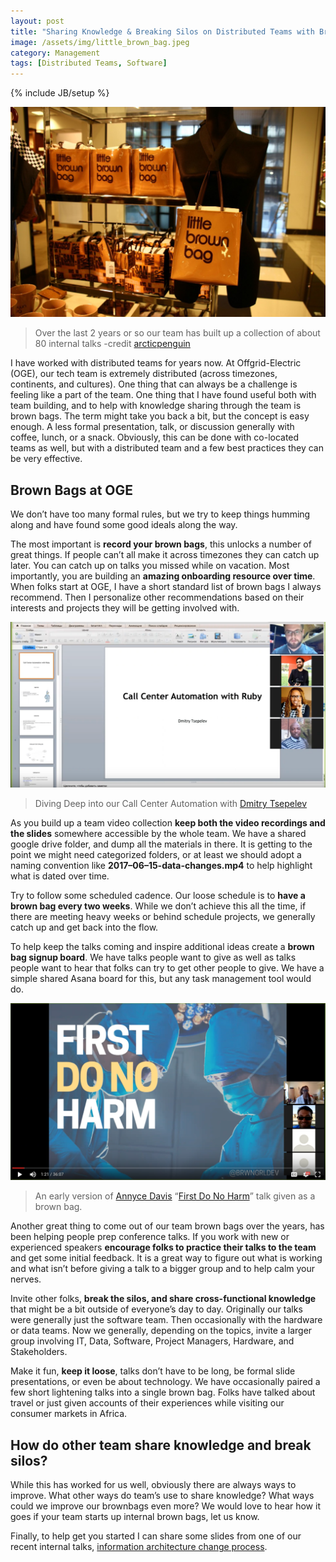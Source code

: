 ```yaml
---
layout: post
title: "Sharing Knowledge & Breaking Silos on Distributed Teams with Brown Bags"
image: /assets/img/little_brown_bag.jpeg
category: Management
tags: [Distributed Teams, Software]
---
```

{% include JB/setup %}


![Brown Bags](/assets/img/little_brown_bag.jpeg)
> Over the last 2 years or so our team has built up a collection of about 80 internal talks -credit [arcticpenguin](https://www.flickr.com/photos/arcticpenguin/3489763194)

I have worked with distributed teams for years now. At Offgrid-Electric (OGE), our tech team is extremely distributed (across timezones, continents, and cultures). One thing that can always be a challenge is feeling like a part of the team. One thing that I have found useful both with team building, and to help with knowledge sharing through the team is brown bags. The term might take you back a bit, but the concept is easy enough. A less formal presentation, talk, or discussion generally with coffee, lunch, or a snack. Obviously, this can be done with co-located teams as well, but with a distributed team and a few best practices they can be very effective.

## Brown Bags at OGE

We don’t have too many formal rules, but we try to keep things humming along and have found some good ideals along the way.

The most important is __record your brown bags__, this unlocks a number of great things. If people can’t all make it across timezones they can catch up later. You can catch up on talks you missed while on vacation. Most importantly, you are building an __amazing onboarding resource over time__. When folks start at OGE, I have a short standard list of brown bags I always recommend. Then I personalize other recommendations based on their interests and projects they will be getting involved with.

![Brown Bags](/assets/img/brown_bag_two.png)
> Diving Deep into our Call Center Automation with [Dmitry Tsepelev](https://medium.com/@dmitrytsepelev)

As you build up a team video collection __keep both the video recordings and the slides__ somewhere accessible by the whole team. We have a shared google drive folder, and dump all the materials in there. It is getting to the point we might need categorized folders, or at least we should adopt a naming convention like __2017–06–15-data-changes.mp4__ to help highlight what is dated over time.

Try to follow some scheduled cadence. Our loose schedule is to __have a brown bag every two weeks__. While we don’t achieve this all the time, if there are meeting heavy weeks or behind schedule projects, we generally catch up and get back into the flow.

To help keep the talks coming and inspire additional ideas create a __brown bag signup board__. We have talks people want to give as well as talks people want to hear that folks can try to get other people to give. We have a simple shared Asana board for this, but any task management tool would do.

![Brown Bags](/assets/img/brown_bag_three.png)
> An early version of [Annyce Davis](https://medium.com/u/9f96e9614042?source=post_page-----fda5e2eda375----------------------) “[First Do No Harm](https://academy.realm.io/posts/360-andev-2017-annyce-davis-first-do-no-harm/)” talk given as a brown bag.

Another great thing to come out of our team brown bags over the years, has been helping people prep conference talks. If you work with new or experienced speakers __encourage folks to practice their talks to the team__ and get some initial feedback. It is a great way to figure out what is working and what isn’t before giving a talk to a bigger group and to help calm your nerves.

Invite other folks, __break the silos, and share cross-functional knowledge__ that might be a bit outside of everyone’s day to day. Originally our talks were generally just the software team. Then occasionally with the hardware or data teams. Now we generally, depending on the topics, invite a larger group involving IT, Data, Software, Project Managers, Hardware, and Stakeholders.

Make it fun, __keep it loose__, talks don’t have to be long, be formal slide presentations, or even be about technology. We have occasionally paired a few short lightening talks into a single brown bag. Folks have talked about travel or just given accounts of their experiences while visiting our consumer markets in Africa.

## How do other team share knowledge and break silos?

While this has worked for us well, obviously there are always ways to improve. What other ways do team’s use to share knowledge? What ways could we improve our brownbags even more? We would love to hear how it goes if your team starts up internal brown bags, let us know.


Finally, to help get you started I can share some slides from one of our recent internal talks, [information architecture change process](https://docs.google.com/presentation/d/1IjZATQlvL8hT7r3OUWPJpMAE10cQyWhJTK5l7Mpcgzw/edit?usp=sharing).